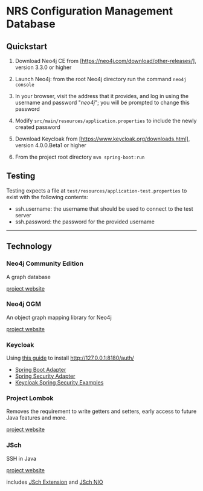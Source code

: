 # NRS Configuration Management Database

## Quickstart

1. Download Neo4j CE from [https://neo4j.com/download/other-releases/], version 3.3.0 or higher
1. Launch Neo4j: from the root Neo4j directory run the command `neo4j console`
1. In your browser, visit the address that it provides, and log in using the username and password "*neo4j*"; you will be
   prompted to change this password
1. Modify `src/main/resources/application.properties` to include the newly created password
1. Download Keycloak from [https://www.keycloak.org/downloads.html], version 4.0.0.Beta1 or higher

1. From the project root directory `mvn spring-boot:run`

## Testing
Testing expects a file at `test/resources/application-test.properties` to exist with the following contents:
* ssh.username: the username that should be used to connect to the test server
* ssh.password: the password for the provided username


------------------------

## Technology
### Neo4j Community Edition
A graph database

[project website](https://neo4j.com)

### Neo4j OGM
An object graph mapping library for Neo4j

[project website](https://neo4j.com/docs/ogm-manual/current/)

### Keycloak
Using [this guide](http://www.baeldung.com/spring-boot-keycloak) to install 
http://127.0.0.1:8180/auth/

* [Spring Boot Adapter](http://www.keycloak.org/docs/3.3/securing_apps/topics/oidc/java/spring-boot-adapter.html)
* [Spring Security Adapter](http://www.keycloak.org/docs/3.3/securing_apps/topics/oidc/java/spring-security-adapter.html)
* [Keycloak Spring Security Examples](https://github.com/foo4u/keycloak-spring-demo)

### Project Lombok
Removes the requirement to write getters and setters, early access to future Java features and more.

[project website](https://projectlombok.org)

### JSch
SSH in Java

[project website](http://www.jcraft.com/jsch/)

includes [JSch Extension](https://github.com/lucastheisen/jsch-extension) and [JSch NIO](https://github.com/lucastheisen/jsch-nio)